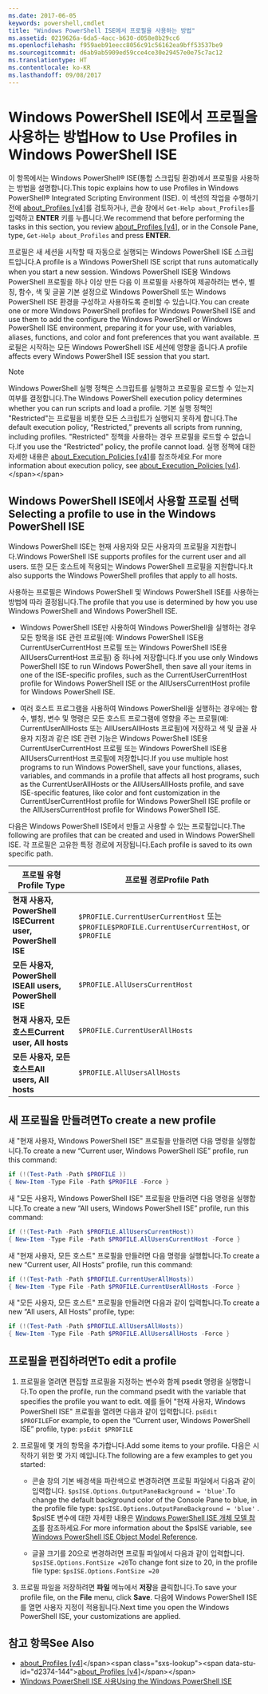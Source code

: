 ```yaml
---
ms.date: 2017-06-05
keywords: powershell,cmdlet
title: "Windows PowerShell ISE에서 프로필을 사용하는 방법"
ms.assetid: 0219626a-6da5-4acc-b630-d058e8b29cc6
ms.openlocfilehash: f959aeb91eecc8056c91c56162ea9bff53537be9
ms.sourcegitcommit: d6ab9ab5909ed59cce4ce30e29457e0e75c7ac12
ms.translationtype: HT
ms.contentlocale: ko-KR
ms.lasthandoff: 09/08/2017
---
```

# <a name="how-to-use-profiles-in-windows-powershell-ise"></a><span data-ttu-id="d2374-103">Windows PowerShell ISE에서 프로필을 사용하는 방법</span><span class="sxs-lookup"><span data-stu-id="d2374-103">How to Use Profiles in Windows PowerShell ISE</span></span>
<span data-ttu-id="d2374-104">이 항목에서는 Windows PowerShell® ISE(통합 스크립팅 환경)에서 프로필을 사용하는 방법을 설명합니다.</span><span class="sxs-lookup"><span data-stu-id="d2374-104">This topic explains how to use Profiles in Windows PowerShell® Integrated Scripting Environment (ISE).</span></span> <span data-ttu-id="d2374-105">이 섹션의 작업을 수행하기 전에 [about_Profiles [v4]](https://technet.microsoft.com/library/e1d9e30a-70cc-4f36-949f-fc7cd96b4054(v=wps.630))를 검토하거나, 콘솔 창에서 `Get-Help about_Profiles`를 입력하고 **ENTER** 키를 누릅니다.</span><span class="sxs-lookup"><span data-stu-id="d2374-105">We recommend that before performing the tasks in this section, you review [about_Profiles [v4]](https://technet.microsoft.com/library/e1d9e30a-70cc-4f36-949f-fc7cd96b4054(v=wps.630)), or in the Console Pane, type, `Get-Help about_Profiles` and press **ENTER**.</span></span>

<span data-ttu-id="d2374-106">프로필은 새 세션을 시작할 때 자동으로 실행되는 Windows PowerShell ISE 스크립트입니다.</span><span class="sxs-lookup"><span data-stu-id="d2374-106">A profile is a Windows PowerShell ISE script that runs automatically when you start a new session.</span></span>  <span data-ttu-id="d2374-107">Windows PowerShell ISE용 Windows PowerShell 프로필을 하나 이상 만든 다음 이 프로필을 사용하여 제공하려는 변수, 별칭, 함수, 색 및 글꼴 기본 설정으로 Windows PowerShell 또는 Windows PowerShell ISE 환경을 구성하고 사용하도록 준비할 수 있습니다.</span><span class="sxs-lookup"><span data-stu-id="d2374-107">You can create one or more Windows PowerShell profiles for Windows PowerShell ISE and use them to add the configure the Windows PowerShell or Windows PowerShell ISE environment, preparing it for your use, with variables, aliases, functions, and color and font preferences that you want available.</span></span> <span data-ttu-id="d2374-108">프로필은 시작하는 모든 Windows PowerShell ISE 세션에 영향을 줍니다.</span><span class="sxs-lookup"><span data-stu-id="d2374-108">A profile affects every Windows PowerShell ISE session that you start.</span></span>

> [!NOTE]
> <span data-ttu-id="d2374-109">Windows PowerShell 실행 정책은 스크립트를 실행하고 프로필을 로드할 수 있는지 여부를 결정합니다.</span><span class="sxs-lookup"><span data-stu-id="d2374-109">The Windows PowerShell execution policy determines whether you can run scripts and load a profile.</span></span> <span data-ttu-id="d2374-110">기본 실행 정책인 "Restricted"는 프로필을 비롯한 모든 스크립트가 실행되지 못하게 합니다.</span><span class="sxs-lookup"><span data-stu-id="d2374-110">The default execution policy, “Restricted,” prevents all scripts from running, including profiles.</span></span> <span data-ttu-id="d2374-111">"Restricted" 정책을 사용하는 경우 프로필을 로드할 수 없습니다.</span><span class="sxs-lookup"><span data-stu-id="d2374-111">If you use the “Restricted” policy, the profile cannot load.</span></span> <span data-ttu-id="d2374-112">실행 정책에 대한 자세한 내용은 [about_Execution_Policies [v4]](https://technet.microsoft.com/library/347708dc-1515-4d74-978b-8334603472e6(v=wps.630))를 참조하세요.</span><span class="sxs-lookup"><span data-stu-id="d2374-112">For more information about execution policy, see [about_Execution_Policies [v4]](https://technet.microsoft.com/library/347708dc-1515-4d74-978b-8334603472e6(v=wps.630)).</span></span>

## <a name="selecting-a-profile-to-use-in-the-windows-powershell-ise"></a><span data-ttu-id="d2374-113">Windows PowerShell ISE에서 사용할 프로필 선택</span><span class="sxs-lookup"><span data-stu-id="d2374-113">Selecting a profile to use in the Windows PowerShell ISE</span></span>
<span data-ttu-id="d2374-114">Windows PowerShell ISE는 현재 사용자와 모든 사용자의 프로필을 지원합니다.</span><span class="sxs-lookup"><span data-stu-id="d2374-114">Windows PowerShell ISE supports profiles for the current user and all users.</span></span> <span data-ttu-id="d2374-115">또한 모든 호스트에 적용되는 Windows PowerShell 프로필을 지원합니다.</span><span class="sxs-lookup"><span data-stu-id="d2374-115">It also supports the Windows PowerShell profiles that apply to all hosts.</span></span>

<span data-ttu-id="d2374-116">사용하는 프로필은 Windows PowerShell 및 Windows PowerShell ISE를 사용하는 방법에 따라 결정됩니다.</span><span class="sxs-lookup"><span data-stu-id="d2374-116">The profile that you use is determined by how you use Windows PowerShell and Windows PowerShell ISE.</span></span>

- <span data-ttu-id="d2374-117">Windows PowerShell ISE만 사용하여 Windows PowerShell을 실행하는 경우 모든 항목을 ISE 관련 프로필(예: Windows PowerShell ISE용 CurrentUserCurrentHost 프로필 또는 Windows PowerShell ISE용 AllUsersCurrentHost 프로필) 중 하나에 저장합니다.</span><span class="sxs-lookup"><span data-stu-id="d2374-117">If you use only Windows PowerShell ISE to run Windows PowerShell, then save all your items in one of the ISE-specific profiles, such as the CurrentUserCurrentHost profile for Windows PowerShell ISE or the AllUsersCurrentHost profile for Windows PowerShell ISE.</span></span>

- <span data-ttu-id="d2374-118">여러 호스트 프로그램을 사용하여 Windows PowerShell을 실행하는 경우에는 함수, 별칭, 변수 및 명령은 모든 호스트 프로그램에 영향을 주는 프로필(예: CurrentUserAllHosts 또는 AllUsersAllHosts 프로필)에 저장하고 색 및 글꼴 사용자 지정과 같은 ISE 관련 기능은 Windows PowerShell ISE용 CurrentUserCurrentHost 프로필 또는 Windows PowerShell ISE용 AllUsersCurrentHost 프로필에 저장합니다.</span><span class="sxs-lookup"><span data-stu-id="d2374-118">If you use multiple host programs to run Windows PowerShell, save your functions, aliases, variables, and commands in a profile that affects all host programs, such as the CurrentUserAllHosts or the AllUsersAllHosts profile, and save ISE-specific features, like color and font customization in the CurrentUserCurrentHost profile for Windows PowerShell ISE profile or the AllUsersCurrentHost profile for Windows PowerShell ISE.</span></span>

<span data-ttu-id="d2374-119">다음은 Windows PowerShell ISE에서 만들고 사용할 수 있는 프로필입니다.</span><span class="sxs-lookup"><span data-stu-id="d2374-119">The following are profiles that can be created and used in Windows PowerShell ISE.</span></span> <span data-ttu-id="d2374-120">각 프로필은 고유한 특정 경로에 저장됩니다.</span><span class="sxs-lookup"><span data-stu-id="d2374-120">Each profile is saved to its own specific path.</span></span>

| <span data-ttu-id="d2374-121">프로필 유형</span><span class="sxs-lookup"><span data-stu-id="d2374-121">Profile Type</span></span> | <span data-ttu-id="d2374-122">프로필 경로</span><span class="sxs-lookup"><span data-stu-id="d2374-122">Profile Path</span></span> |
| --- | --- |
| <span data-ttu-id="d2374-123">**현재 사용자, PowerShell ISE**</span><span class="sxs-lookup"><span data-stu-id="d2374-123">**Current user, PowerShell ISE**</span></span>| <span data-ttu-id="d2374-124">`$PROFILE.CurrentUserCurrentHost` 또는 `$PROFILE`</span><span class="sxs-lookup"><span data-stu-id="d2374-124">`$PROFILE.CurrentUserCurrentHost`, or `$PROFILE`</span></span> |
| <span data-ttu-id="d2374-125">**모든 사용자, PowerShell ISE**</span><span class="sxs-lookup"><span data-stu-id="d2374-125">**All users, PowerShell ISE**</span></span>| `$PROFILE.AllUsersCurrentHost` |
| <span data-ttu-id="d2374-126">**현재 사용자, 모든 호스트**</span><span class="sxs-lookup"><span data-stu-id="d2374-126">**Current user, All hosts**</span></span>| `$PROFILE.CurrentUserAllHosts` |
| <span data-ttu-id="d2374-127">**모든 사용자, 모든 호스트**</span><span class="sxs-lookup"><span data-stu-id="d2374-127">**All users, All hosts**</span></span> | `$PROFILE.AllUsersAllHosts` |

## <a name="to-create-a-new-profile"></a><span data-ttu-id="d2374-128">새 프로필을 만들려면</span><span class="sxs-lookup"><span data-stu-id="d2374-128">To create a new profile</span></span>
<span data-ttu-id="d2374-129">새 "현재 사용자, Windows PowerShell ISE" 프로필을 만들려면 다음 명령을 실행합니다.</span><span class="sxs-lookup"><span data-stu-id="d2374-129">To create a new “Current user, Windows PowerShell ISE” profile, run this command:</span></span>

```powershell
if (!(Test-Path -Path $PROFILE )) 
{ New-Item -Type File -Path $PROFILE -Force }
```

<span data-ttu-id="d2374-130">새 "모든 사용자, Windows PowerShell ISE" 프로필을 만들려면 다음 명령을 실행합니다.</span><span class="sxs-lookup"><span data-stu-id="d2374-130">To create a new “All users, Windows PowerShell ISE” profile, run this command:</span></span>

```powershell
if (!(Test-Path -Path $PROFILE.AllUsersCurrentHost)) 
{ New-Item -Type File -Path $PROFILE.AllUsersCurrentHost -Force }
```

<span data-ttu-id="d2374-131">새 "현재 사용자, 모든 호스트" 프로필을 만들려면 다음 명령을 실행합니다.</span><span class="sxs-lookup"><span data-stu-id="d2374-131">To create a new “Current user, All Hosts” profile, run this command:</span></span>

```powershell
if (!(Test-Path -Path $PROFILE.CurrentUserAllHosts)) 
{ New-Item -Type File -Path $PROFILE.CurrentUserAllHosts -Force }
```

<span data-ttu-id="d2374-132">새 "모든 사용자, 모든 호스트" 프로필을 만들려면 다음과 같이 입력합니다.</span><span class="sxs-lookup"><span data-stu-id="d2374-132">To create a new “All users, All Hosts” profile, type:</span></span>

```powershell
if (!(Test-Path -Path $PROFILE.AllUsersAllHosts)) 
{ New-Item -Type File -Path $PROFILE.AllUsersAllHosts -Force }
```

## <a name="to-edit-a-profile"></a><span data-ttu-id="d2374-133">프로필을 편집하려면</span><span class="sxs-lookup"><span data-stu-id="d2374-133">To edit a profile</span></span>

1. <span data-ttu-id="d2374-134">프로필을 열려면 편집할 프로필을 지정하는 변수와 함께 psedit 명령을 실행합니다.</span><span class="sxs-lookup"><span data-stu-id="d2374-134">To open the profile, run the command psedit with the variable that specifies the profile you want to edit.</span></span> <span data-ttu-id="d2374-135">예를 들어 "현재 사용자, Windows PowerShell ISE" 프로필을 열려면 다음과 같이 입력합니다. `psEdit $PROFILE`</span><span class="sxs-lookup"><span data-stu-id="d2374-135">For example, to open the “Current user, Windows PowerShell ISE” profile, type: `psEdit $PROFILE`</span></span>

2. <span data-ttu-id="d2374-136">프로필에 몇 개의 항목을 추가합니다.</span><span class="sxs-lookup"><span data-stu-id="d2374-136">Add some items to your profile.</span></span> <span data-ttu-id="d2374-137">다음은 시작하기 위한 몇 가지 예입니다.</span><span class="sxs-lookup"><span data-stu-id="d2374-137">The following are a few examples to get you started:</span></span>

    -   <span data-ttu-id="d2374-138">콘솔 창의 기본 배경색을 파란색으로 변경하려면 프로필 파일에서 다음과 같이 입력합니다. `$psISE.Options.OutputPaneBackground = 'blue'`.</span><span class="sxs-lookup"><span data-stu-id="d2374-138">To change the default background color of the Console Pane to blue, in the profile file type: `$psISE.Options.OutputPaneBackground = 'blue'` .</span></span> <span data-ttu-id="d2374-139">$psISE 변수에 대한 자세한 내용은 [Windows PowerShell ISE 개체 모델 참조](The-ISE-Object-Model-Hierarchy.md)를 참조하세요.</span><span class="sxs-lookup"><span data-stu-id="d2374-139">For more information about the $psISE variable, see [Windows PowerShell ISE Object Model Reference](The-ISE-Object-Model-Hierarchy.md).</span></span>

    -   <span data-ttu-id="d2374-140">글꼴 크기를 20으로 변경하려면 프로필 파일에서 다음과 같이 입력합니다. `$psISE.Options.FontSize =20`</span><span class="sxs-lookup"><span data-stu-id="d2374-140">To change font size to 20, in the profile file type: `$psISE.Options.FontSize =20`</span></span>

3. <span data-ttu-id="d2374-141">프로필 파일을 저장하려면 **파일** 메뉴에서 **저장**을 클릭합니다.</span><span class="sxs-lookup"><span data-stu-id="d2374-141">To save your profile file, on the **File** menu, click **Save**.</span></span> <span data-ttu-id="d2374-142">다음에 Windows PowerShell ISE를 열면 사용자 지정이 적용됩니다.</span><span class="sxs-lookup"><span data-stu-id="d2374-142">Next time you open the Windows PowerShell ISE, your customizations are applied.</span></span>

## <a name="see-also"></a><span data-ttu-id="d2374-143">참고 항목</span><span class="sxs-lookup"><span data-stu-id="d2374-143">See Also</span></span>
- <span data-ttu-id="d2374-144">[about_Profiles [v4]](https://technet.microsoft.com/library/e1d9e30a-70cc-4f36-949f-fc7cd96b4054(v=wps.630))</span><span class="sxs-lookup"><span data-stu-id="d2374-144">[about_Profiles [v4]](https://technet.microsoft.com/library/e1d9e30a-70cc-4f36-949f-fc7cd96b4054(v=wps.630))</span></span>
- [<span data-ttu-id="d2374-145">Windows PowerShell ISE 사용</span><span class="sxs-lookup"><span data-stu-id="d2374-145">Using the Windows PowerShell ISE</span></span>](Using-the-Windows-PowerShell-ISE.md)

